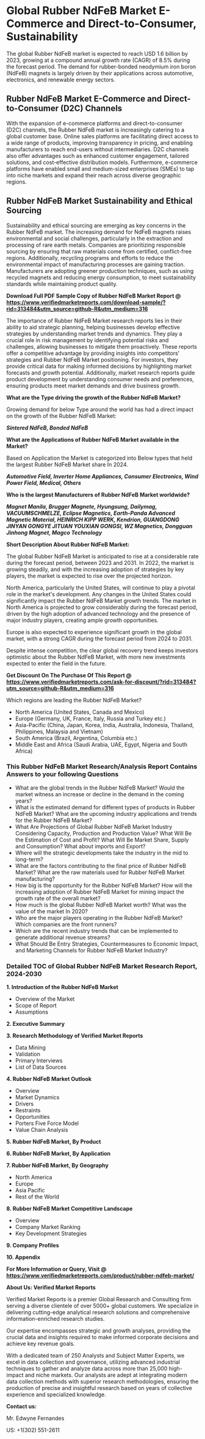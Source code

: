 <h1>Global Rubber NdFeB Market E-Commerce and Direct-to-Consumer, Sustainability</h1><p class=""><p>The global Rubber NdFeB market is expected to reach USD 1.6 billion by 2023, growing at a compound annual growth rate (CAGR) of 8.5% during the forecast period. The demand for rubber-bonded neodymium iron boron (NdFeB) magnets is largely driven by their applications across automotive, electronics, and renewable energy sectors.</p><h2>Rubber NdFeB Market E-Commerce and Direct-to-Consumer (D2C) Channels</h2><p>With the expansion of e-commerce platforms and direct-to-consumer (D2C) channels, the Rubber NdFeB market is increasingly catering to a global customer base. Online sales platforms are facilitating direct access to a wide range of products, improving transparency in pricing, and enabling manufacturers to reach end-users without intermediaries. D2C channels also offer advantages such as enhanced customer engagement, tailored solutions, and cost-effective distribution models. Furthermore, e-commerce platforms have enabled small and medium-sized enterprises (SMEs) to tap into niche markets and expand their reach across diverse geographic regions.</p><h2>Rubber NdFeB Market Sustainability and Ethical Sourcing</h2><p>Sustainability and ethical sourcing are emerging as key concerns in the Rubber NdFeB market. The increasing demand for NdFeB magnets raises environmental and social challenges, particularly in the extraction and processing of rare earth metals. Companies are prioritizing responsible sourcing by ensuring that raw materials come from certified, conflict-free regions. Additionally, recycling programs and efforts to reduce the environmental impact of manufacturing processes are gaining traction. Manufacturers are adopting greener production techniques, such as using recycled magnets and reducing energy consumption, to meet sustainability standards while maintaining product quality.</p></p><p class=""><strong>Download Full PDF Sample Copy of Rubber NdFeB Market Report @ <a href="https://www.verifiedmarketreports.com/download-sample/?rid=313484&utm_source=github-R&utm_medium=316" target="_blank">https://www.verifiedmarketreports.com/download-sample/?rid=313484&utm_source=github-R&utm_medium=316</a></strong></p><p>The importance of&nbsp;Rubber NdFeB Market research reports lies in their ability to aid strategic planning, helping businesses develop effective strategies by understanding market trends and dynamics. They play a crucial role in risk management by identifying potential risks and challenges, allowing businesses to mitigate them proactively. These reports offer a competitive advantage by providing insights into competitors' strategies and Rubber NdFeB Market positioning. For investors, they provide critical data for making informed decisions by highlighting market forecasts and growth potential. Additionally, market research reports guide product development by understanding consumer needs and preferences, ensuring products meet market demands and drive business growth.</p><p><strong>What are the&nbsp;Type driving the growth of the Rubber NdFeB Market?</strong></p><p id="" class="">Growing demand for below Type around the world has had a direct impact on the growth of the Rubber NdFeB Market:</p><p class=""><em><strong>Sintered NdFeB, Bonded NdFeB</strong></em></p><p class=""><strong>What are the&nbsp;Applications&nbsp;of Rubber NdFeB Market available in the Market?</strong></p><p id="" class="">Based on Application the Market is categorized into Below types that held the largest Rubber NdFeB Market share In 2024.</p><p class=""><em><strong>Automotive Field, Inverter Home Appliances, Consumer Electronics, Wind Power Field, Medical, Others</strong></em></p><p class=""><strong>Who is the largest Manufacturers of Rubber NdFeB Market worldwide?</strong></p><p><em><strong>Magnet Manila, Brugger Magnete, Hyungsung, Dailymag, VACUUMSCHMELZE, Eclipse Magnetics, Earth-Panda Advanced Magnetic Material, HEINRICH KIPP WERK, Kendrion, GUANGDONG JINYAN GONGYE JITUAN YOUXIAN GONGSI, WZ Magnetics, Dongguan Jinhong Magnet, Magco Technology</strong></em></p><p id="" class=""><strong>Short Description About Rubber NdFeB Market:</strong></p><p>The global Rubber NdFeB Market is anticipated to rise at a considerable rate during the forecast period, between 2023 and 2031. In 2022, the market is growing steadily, and with the increasing adoption of strategies by key players, the market is expected to rise over the projected horizon.</p><p>North America, particularly the United States, will continue to play a pivotal role in the market's development. Any changes in the United States could significantly impact the Rubber NdFeB Market growth trends. The market in North America is projected to grow considerably during the forecast period, driven by the high adoption of advanced technology and the presence of major industry players, creating ample growth opportunities.</p><p>Europe is also expected to experience significant growth in the global market, with a strong CAGR during the forecast period from 2024 to 2031.</p><p>Despite intense competition, the clear global recovery trend keeps investors optimistic about the Rubber NdFeB Market, with more new investments expected to enter the field in the future.</p><p id="" class=""><strong>Get Discount On The Purchase Of This Report @ <a href="https://www.verifiedmarketreports.com/ask-for-discount/?rid=313484?utm_source=github-R&utm_medium=316" target="_blank">https://www.verifiedmarketreports.com/ask-for-discount/?rid=313484?utm_source=github-R&utm_medium=316</a></strong></p><p class="">Which regions are leading the Rubber NdFeB Market?</p><ul><li>North America (United States, Canada and Mexico)</li><li>Europe (Germany, UK, France, Italy, Russia and Turkey etc.)</li><li>Asia-Pacific (China, Japan, Korea, India, Australia, Indonesia, Thailand, Philippines, Malaysia and Vietnam)</li><li>South America (Brazil, Argentina, Columbia etc.)</li><li>Middle East and Africa (Saudi Arabia, UAE, Egypt, Nigeria and South Africa)</li></ul><h3 id="" class="">This Rubber NdFeB Market Research/Analysis Report Contains Answers to your following Questions</h3><ul><li>What are the global trends in the Rubber NdFeB Market? Would the market witness an increase or decline in the demand in the coming years?</li><li>What is the estimated demand for different types of products in Rubber NdFeB Market? What are the upcoming industry applications and trends for the Rubber NdFeB Market?</li><li>What Are Projections of Global Rubber NdFeB Market Industry Considering Capacity, Production and Production Value? What Will Be the Estimation of Cost and Profit? What Will Be Market Share, Supply and Consumption? What about imports and Export?</li><li>Where will the strategic developments take the industry in the mid to long-term?</li><li>What are the factors contributing to the final price of Rubber NdFeB Market? What are the raw materials used for Rubber NdFeB Market manufacturing?</li><li>How big is the opportunity for the Rubber NdFeB Market? How will the increasing adoption of Rubber NdFeB Market for mining impact the growth rate of the overall market?</li><li>How much is the global Rubber NdFeB Market worth? What was the value of the market In 2020?</li><li>Who are the major players operating in the Rubber NdFeB Market? Which companies are the front runners?</li><li>Which are the recent industry trends that can be implemented to generate additional revenue streams?</li><li>What Should Be Entry Strategies, Countermeasures to Economic Impact, and Marketing Channels for Rubber NdFeB Market Industry?</li></ul><h3 id="" class="">Detailed TOC of Global Rubber NdFeB Market Research Report, 2024-2030</h3><p id="" class=""><strong>1. Introduction of the Rubber NdFeB Market</strong></p><ul><li>Overview of the Market</li><li>Scope of Report</li><li>Assumptions</li></ul><p id="" class=""><strong>2. Executive Summary</strong></p><p id="" class=""><strong>3. Research Methodology of Verified Market Reports</strong></p><ul><li>Data Mining</li><li>Validation</li><li>Primary Interviews</li><li>List of Data Sources</li></ul><p id="" class=""><strong>4. Rubber NdFeB Market Outlook</strong></p><ul><li>Overview</li><li>Market Dynamics</li><li>Drivers</li><li>Restraints</li><li>Opportunities</li><li>Porters Five Force Model</li><li>Value Chain Analysis</li></ul><p id="" class=""><strong>5. Rubber NdFeB Market, By Product</strong></p><p id="" class=""><strong>6. Rubber NdFeB Market, By Application</strong></p><p id="" class=""><strong>7. Rubber NdFeB Market, By Geography</strong></p><ul><li>North America</li><li>Europe</li><li>Asia Pacific</li><li>Rest of the World</li></ul><p id="" class=""><strong>8. Rubber NdFeB Market Competitive Landscape</strong></p><ul><li>Overview</li><li>Company Market Ranking</li><li>Key Development Strategies</li></ul><p id="" class=""><strong>9. Company Profiles</strong></p><p id="" class=""><strong>10. Appendix</strong></p><p id="" class=""><strong>For More Information or Query, Visit @ <a href="https://www.verifiedmarketreports.com/product/rubber-ndfeb-market/" target="_blank">https://www.verifiedmarketreports.com/product/rubber-ndfeb-market/</a></strong></p><p id="" class=""><strong>About Us: Verified Market Reports</strong></p><p id="" class="">Verified Market Reports is a premier Global Research and Consulting firm serving a diverse clientele of over 5000+ global customers. We specialize in delivering cutting-edge analytical research solutions and comprehensive information-enriched research studies.</p><p id="" class="">Our expertise encompasses strategic and growth analyses, providing the crucial data and insights required to make informed corporate decisions and achieve key revenue goals.</p><p id="" class="">With a dedicated team of 250 Analysts and Subject Matter Experts, we excel in data collection and governance, utilizing advanced industrial techniques to gather and analyze data across more than 25,000 high-impact and niche markets. Our analysts are adept at integrating modern data collection methods with superior research methodologies, ensuring the production of precise and insightful research based on years of collective experience and specialized knowledge.</p><p id="" class=""><strong>Contact us:</strong></p><p id="" class="">Mr. Edwyne Fernandes</p><p id="" class="">US: +1(302) 551-2611</p>